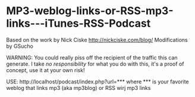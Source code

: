 MP3-weblog-links-or-RSS-mp3-links---iTunes-RSS-Podcast
======================================================

Based on the work by Nick Ciske http://nickciske.com/blog/
Modifications by GSucho

WARNING:
You could really piss off the recipient of the traffic this can generate.
I take *no responsibility* for what you do with this, it's a proof of concept, use it at your own risk!

USE:
http://localhost/podcast/index.php?url=***
where *** is your favorite weblog that links mp3 (aka mp3blog) or RSS wirj mp3 links
